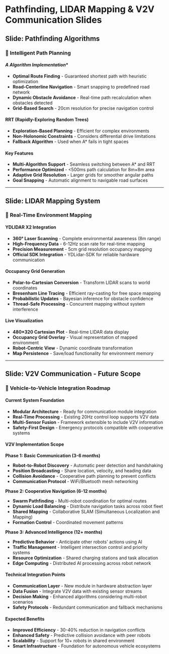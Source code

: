 # Pathfinding, LIDAR Mapping & V2V Communication Slides

## Slide: Pathfinding Algorithms

### 🧠 **Intelligent Path Planning**

#### **A* Algorithm Implementation**
- **Optimal Route Finding** - Guaranteed shortest path with heuristic optimization
- **Road-Centerline Navigation** - Smart snapping to predefined road network
- **Dynamic Obstacle Avoidance** - Real-time path recalculation when obstacles detected
- **Grid-Based Search** - 20cm resolution for precise navigation control

#### **RRT (Rapidly-Exploring Random Trees)**
- **Exploration-Based Planning** - Efficient for complex environments
- **Non-Holonomic Constraints** - Considers differential drive limitations
- **Fallback Algorithm** - Used when A* fails in tight spaces

#### **Key Features**
- **Multi-Algorithm Support** - Seamless switching between A* and RRT
- **Performance Optimized** - <500ms path calculation for 8m×8m area
- **Adaptive Grid Resolution** - Larger grids for smoother angular paths
- **Goal Snapping** - Automatic alignment to navigable road surfaces

---

## Slide: LIDAR Mapping System

### 📡 **Real-Time Environment Mapping**

#### **YDLIDAR X2 Integration**
- **360° Laser Scanning** - Complete environmental awareness (8m range)
- **High-Frequency Data** - 6-12Hz scan rate for real-time mapping
- **Precision Measurement** - 5cm grid resolution occupancy mapping
- **Official SDK Integration** - YDLidar-SDK for reliable hardware communication

#### **Occupancy Grid Generation**
- **Polar-to-Cartesian Conversion** - Transform LIDAR scans to world coordinates
- **Bresenham Line Tracing** - Efficient ray-casting for free space mapping
- **Probabilistic Updates** - Bayesian inference for obstacle confidence
- **Thread-Safe Processing** - Concurrent mapping without system interference

#### **Live Visualization**
- **480×320 Cartesian Plot** - Real-time LIDAR data display
- **Occupancy Grid Overlay** - Visual representation of mapped environment
- **Robot-Centric View** - Dynamic coordinate transformation
- **Map Persistence** - Save/load functionality for environment memory

---

## Slide: V2V Communication - Future Scope

### 🚗 **Vehicle-to-Vehicle Integration Roadmap**

#### **Current System Foundation**
- **Modular Architecture** - Ready for communication module integration
- **Real-Time Processing** - Existing 20Hz control loop supports V2V data
- **Multi-Sensor Fusion** - Framework extensible to include V2V information
- **Safety-First Design** - Emergency protocols compatible with cooperative systems

#### **V2V Implementation Scope**

**Phase 1: Basic Communication (3-6 months)**
- **Robot-to-Robot Discovery** - Automatic peer detection and handshaking
- **Position Broadcasting** - Share location, velocity, and heading data
- **Collision Avoidance** - Cooperative path planning to prevent conflicts
- **Communication Protocol** - WiFi/Bluetooth mesh networking

**Phase 2: Cooperative Navigation (6-12 months)**
- **Swarm Pathfinding** - Multi-robot coordination for optimal routes
- **Dynamic Load Balancing** - Distribute navigation tasks across robot fleet
- **Shared Mapping** - Collaborative SLAM (Simultaneous Localization and Mapping)
- **Formation Control** - Coordinated movement patterns

**Phase 3: Advanced Intelligence (12+ months)**
- **Predictive Behavior** - Anticipate other robots' actions using AI
- **Traffic Management** - Intelligent intersection control and priority systems
- **Resource Optimization** - Shared charging stations and task allocation
- **Edge Computing** - Distributed AI processing across robot network

#### **Technical Integration Points**
- **Communication Layer** - New module in hardware abstraction layer
- **Data Fusion** - Integrate V2V data with existing sensor streams
- **Decision Making** - Enhanced algorithms considering multi-robot scenarios
- **Safety Protocols** - Redundant communication and fallback mechanisms

#### **Expected Benefits**
- **Improved Efficiency** - 30-40% reduction in navigation conflicts
- **Enhanced Safety** - Predictive collision avoidance with peer robots
- **Scalability** - Support for 10+ robots in shared environment
- **Smart Infrastructure** - Foundation for autonomous vehicle ecosystems
